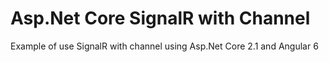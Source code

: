 # Asp.Net Core SignalR with Channel
Example of use SignalR with channel using Asp.Net Core 2.1 and Angular 6 